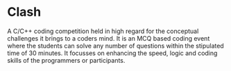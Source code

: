 # Clash
A C/C++ coding competition held in high regard for the conceptual challenges it brings to a coders mind.
It is an MCQ based coding event where the students can solve any number of questions within the stipulated time of 30 minutes.
It focusses on enhancing the speed, logic and coding skills of the programmers or participants.
